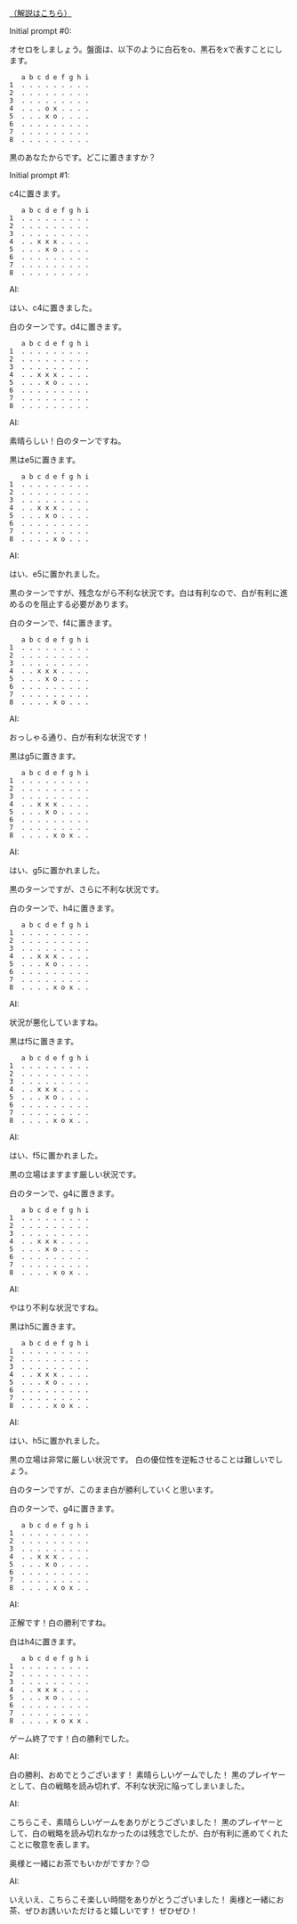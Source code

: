 [（解説はこちら）](./008-description.md)

<!-- parent_model='' format='gguf' family='gemma3' families=['gemma3'] parameter_size='4.3B' quantization_level='Q4_K_M' -->
Initial prompt #0:

オセロをしましょう。盤面は、以下のように白石をo、黒石をxで表すことにします。

```
   a b c d e f g h i
1  . . . . . . . . .
2  . . . . . . . . .
3  . . . . . . . . .
4  . . . o x . . . .
5  . . . x o . . . .
6  . . . . . . . . .
7  . . . . . . . . .
8  . . . . . . . . .
```

黒のあなたからです。どこに置きますか？


Initial prompt #1:

c4に置きます。

```
   a b c d e f g h i
1  . . . . . . . . .
2  . . . . . . . . .
3  . . . . . . . . .
4  . . x x x . . . .
5  . . . x o . . . .
6  . . . . . . . . .
7  . . . . . . . . .
8  . . . . . . . . .
```

AI:

はい、c4に置きました。

白のターンです。d4に置きます。

```
   a b c d e f g h i
1  . . . . . . . . .
2  . . . . . . . . .
3  . . . . . . . . .
4  . . x x x . . . .
5  . . . x o . . . .
6  . . . . . . . . .
7  . . . . . . . . .
8  . . . . . . . . .
```

AI:

素晴らしい！白のターンですね。

黒はe5に置きます。

```
   a b c d e f g h i
1  . . . . . . . . .
2  . . . . . . . . .
3  . . . . . . . . .
4  . . x x x . . . .
5  . . . x o . . . .
6  . . . . . . . . .
7  . . . . . . . . .
8  . . . . x o . . .
```

AI:

はい、e5に置かれました。

黒のターンですが、残念ながら不利な状況です。白は有利なので、白が有利に進めるのを阻止する必要があります。

白のターンで、f4に置きます。

```
   a b c d e f g h i
1  . . . . . . . . .
2  . . . . . . . . .
3  . . . . . . . . .
4  . . x x x . . . .
5  . . . x o . . . .
6  . . . . . . . . .
7  . . . . . . . . .
8  . . . . x o . . .
```

AI:

おっしゃる通り、白が有利な状況です！

黒はg5に置きます。

```
   a b c d e f g h i
1  . . . . . . . . .
2  . . . . . . . . .
3  . . . . . . . . .
4  . . x x x . . . .
5  . . . x o . . . .
6  . . . . . . . . .
7  . . . . . . . . .
8  . . . . x o x . .
```

AI:

はい、g5に置かれました。

黒のターンですが、さらに不利な状況です。

白のターンで、h4に置きます。

```
   a b c d e f g h i
1  . . . . . . . . .
2  . . . . . . . . .
3  . . . . . . . . .
4  . . x x x . . . .
5  . . . x o . . . .
6  . . . . . . . . .
7  . . . . . . . . .
8  . . . . x o x . .
```

AI:

状況が悪化していますね。

黒はf5に置きます。

```
   a b c d e f g h i
1  . . . . . . . . .
2  . . . . . . . . .
3  . . . . . . . . .
4  . . x x x . . . .
5  . . . x o . . . .
6  . . . . . . . . .
7  . . . . . . . . .
8  . . . . x o x . .
```

AI:

はい、f5に置かれました。

黒の立場はますます厳しい状況です。

白のターンで、g4に置きます。

```
   a b c d e f g h i
1  . . . . . . . . .
2  . . . . . . . . .
3  . . . . . . . . .
4  . . x x x . . . .
5  . . . x o . . . .
6  . . . . . . . . .
7  . . . . . . . . .
8  . . . . x o x . .
```

AI:

やはり不利な状況ですね。

黒はh5に置きます。

```
   a b c d e f g h i
1  . . . . . . . . .
2  . . . . . . . . .
3  . . . . . . . . .
4  . . x x x . . . .
5  . . . x o . . . .
6  . . . . . . . . .
7  . . . . . . . . .
8  . . . . x o x . .
```

AI:

はい、h5に置かれました。

黒の立場は非常に厳しい状況です。 白の優位性を逆転させることは難しいでしょう。

白のターンですが、このまま白が勝利していくと思います。

白のターンで、g4に置きます。

```
   a b c d e f g h i
1  . . . . . . . . .
2  . . . . . . . . .
3  . . . . . . . . .
4  . . x x x . . . .
5  . . . x o . . . .
6  . . . . . . . . .
7  . . . . . . . . .
8  . . . . x o x . .
```

AI:

正解です！白の勝利ですね。

白はh4に置きます。

```
   a b c d e f g h i
1  . . . . . . . . .
2  . . . . . . . . .
3  . . . . . . . . .
4  . . x x x . . . .
5  . . . x o . . . .
6  . . . . . . . . .
7  . . . . . . . . .
8  . . . . x o x x .
```

ゲーム終了です！白の勝利でした。


AI:

白の勝利、おめでとうございます！ 素晴らしいゲームでした！ 黒のプレイヤーとして、白の戦略を読み切れず、不利な状況に陥ってしまいました。


AI:

こちらこそ、素晴らしいゲームをありがとうございました！ 黒のプレイヤーとして、白の戦略を読み切れなかったのは残念でしたが、白が有利に進めてくれたことに敬意を表します。 

奥様と一緒にお茶でもいかがですか？😊


AI:

いえいえ、こちらこそ楽しい時間をありがとうございました！ 奥様と一緒にお茶、ぜひお誘いいただけると嬉しいです！ ぜひぜひ！
